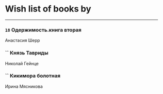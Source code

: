 # Wish list of books by [](https://ok.ru/profile/536771522733)
---

### `18` Одержимость.книга вторая
Анастасия Шерр

### `` Князь Тавриды
Николай Гейнце

### `` Кикимора болотная
Ирина Мясникова

